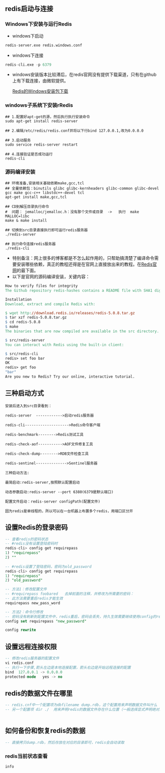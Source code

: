 ## redis启动与连接



### Windows下安装与运行Redis

* windows下启动

```sql
redis-server.exe redis.windows.conf
```



* windows下连接

```sql
redis-cli.exe -p 6379
```

* windows安装版本比较滞后，在redis官网没有提供下载渠道，只有在github上有下载连接，由微软提供。

  [Redis的Windows安装包下载](https://github.com/MicrosoftArchive/redis/tags)



### windows子系统下安装rRedis

```shell
## 1.配置好apt-get的源，然后执行执行安装命令
sudo apt-get install redis-server

## 2.编辑/etc/redis/redis.conf并将以下行bind 127.0.0.1,改为0.0.0.0

## 3.启动服务
sudo service redis-server restart

## 4.连接验证是否成功运行
redis-cli

```



### 源码编译安装



```shell
## 环境准备,安装相关基础依赖make,gcc,tcl
## 全量依赖包：binutils glibc glibc-kernheaders glibc-common glibc-devel gcc make gcc-c++ libstdc++-devel tcl
apt-get install make,gcc,tcl

## CD到解压目录执行命令
#  问题： jemalloc/jemalloc.h：没有那个文件或目录  ->   执行  make MALLOC=libc
make & make install

## 切换到src目录直接执行即可运行redis服务器
./redis-server

## 执行命令连接redis服务器
./redis-cli

```



* 特别备注：网上很多的博客都是不怎么起作用的，只帮助搞清楚了编译命令需要安装哪些依赖，真正的教程还得是在官网上直接放出来的教程。在[Redis官网](https://redis.io/download)的最下面。
* 以下是官网的源码编译安装，关键内容：

```makefile
How to verify files for integrity
The Github repository redis-hashes contains a README file with SHA1 digests of released tarball archives. Note: the generic redis-stable.tar.gz tarball does not match any hash because it is modified to untar to the redis-stable directory.

Installation
Download, extract and compile Redis with:

$ wget http://download.redis.io/releases/redis-5.0.8.tar.gz
$ tar xzf redis-5.0.8.tar.gz
$ cd redis-5.0.8
$ make
The binaries that are now compiled are available in the src directory. Run Redis with:

$ src/redis-server
You can interact with Redis using the built-in client:

$ src/redis-cli
redis> set foo bar
OK
redis> get foo
"bar"
Are you new to Redis? Try our online, interactive tutorial.
```





## 三种启动方式

```properties
安装后进入到src目录看到：

redis-server  ------------>启动redis服务器

redis-cli-------------------->Redis命令客户端

redis-benchmark-------->Redis测试工具

redis-check-aof----------->AOF文件修复工具

redis-check-dump-------->RDB文件检查工具

redis-sentinel-------------->Sentinel服务器

三种启动方法:

最简启动:redis-server,按照默认配置启动

动态参数启动:redis-server --port 6380(6379是默认端口)

配置文件启动：redis-server configPath(配置文件)

因为redis是单线程的，所以可以在一台机器上布置多个redis，用端口区分开

```



## 设置Redis的登录密码

```sql
-- 查看redis的密码状态
-- #redis没有设置登陆密码时
redis-cli> config get requirepass
1) "requirepass"
2) ""
 
-- #redis设置了登陆密码，密码为old_password
redis-cli> config get requirepass
1) "requirepass"
2) "old_password"

-- 方法1：修改配置文件
-- #requirepass foobared   去掉前面的注释，并修改为所需要的密码：
-- 此方法需要重启redis才能生效
requirepass new_pass_word

-- 方法2：命令行修改
-- 密码没有刷新到配置文件中，redis重启，密码会丢失，持久生效需要继续使用config的rewrite命令，这个命令会将当前的修改刷新到配置文件中，执行完这个命令后断开和重启都不会丢失这个密码了。
config set requirepass "new_password"

config rewrite

```



## 设置远程连接权限

```sql
-- 修改redis服务器的配置文件
vi redis.conf
-- 执行一下步骤,箭头左边是本地连接配置，箭头右边是开始远程连接的配置
bind  127.0.0.1 -> 0.0.0.0
protected-mode   yes -> no
```



## redis的数据文件在哪里

```sql
-- redis.cnf中一个配置项为dbfilename dump.rdb，这个配置用来声明数据文件叫什么
-- 另一个配置项 dir ./  用来声明redis的数据文件存在什么位置（一般选择显式声明绝对路径，避免歧义，方便查找）
 
```



## 如何备份和恢复redis的数据

```sql
-- 直接拷贝dump.rdb，然后存放在对应的目录即可，redis会自动读取
```



### redis当前状态查看

```
info

```







